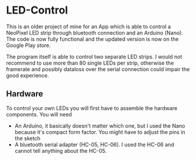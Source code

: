 # LED-Control

This is an older project of mine for an App which is able to control a NeoPixel LED strip through bluetooth connection and an Arduino (Nano).
The code is now fully functional and the updated version is now on the Google Play store.

The program itself is able to control two separate LED strips. I would not recommend to use more than 80 single LEDs per strip, otherwise the framerate and possibly dataloss over the serial connection could impair the good experience.

## Hardware

To control your own LEDs you will first have to assemble the hardware components. You will need
 - An Arduino, it basically doesn't matter which one, but I used the Nano because it's compact form factor. You might have to adjust the pins in the sketch
 - A bluetooth serial adapter (HC-05, HC-06). I used the HC-06 and cannot tell anything about the HC-05.
